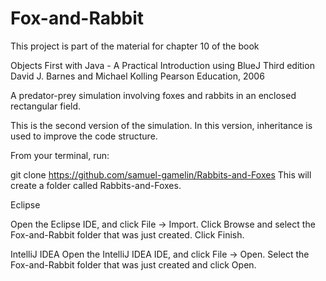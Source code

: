 # Fox-and-Rabbit
This project is part of the material for chapter 10 of the book

   Objects First with Java - A Practical Introduction using BlueJ
   Third edition
   David J. Barnes and Michael Kolling
   Pearson Education, 2006

A predator-prey simulation involving foxes and rabbits in
an enclosed rectangular field.

This is the second version of the simulation. In this version,
inheritance is used to improve the code structure.

From your terminal, run:

git clone https://github.com/samuel-gamelin/Rabbits-and-Foxes
This will create a folder called Rabbits-and-Foxes.

Eclipse

Open the Eclipse IDE, and click File -> Import.
Click Browse and select the Fox-and-Rabbit folder that was just created. Click Finish.

IntelliJ IDEA
Open the IntelliJ IDEA IDE, and click File -> Open.
Select the Fox-and-Rabbit folder that was just created and click Open.
